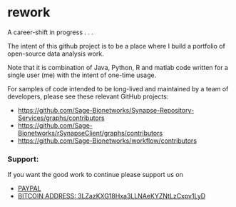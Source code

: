 rework
======

A career-shift in progress . . .

The intent of this github project is to be a place where I build a portfolio of open-source data analysis work.

Note that it is combination of Java, Python, R and matlab code written for a single user (me) with the intent of one-time usage.

For samples of code intended to be long-lived and maintained by a team of developers, please see these relevant GitHub projects:
* https://github.com/Sage-Bionetworks/Synapse-Repository-Services/graphs/contributors
* https://github.com/Sage-Bionetworks/rSynapseClient/graphs/contributors
* https://github.com/Sage-Bionetworks/workflow/contributors

### Support:

If you want the good work to continue please support us on

* [PAYPAL](https://www.paypal.me/ishandutta2007)
* [BITCOIN ADDRESS: 3LZazKXG18Hxa3LLNAeKYZNtLzCxpv1LyD](https://www.coinbase.com/join/5a8e4a045b02c403bc3a9c0c)
